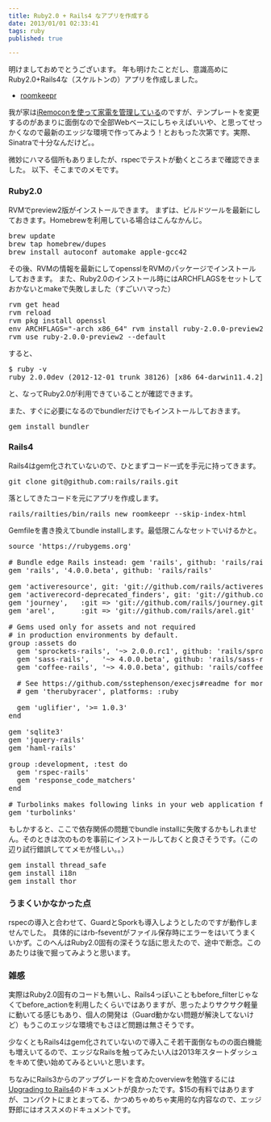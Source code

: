 ```yaml
---
title: Ruby2.0 + Rails4 なアプリを作成する
date: 2013/01/01 02:33:41
tags: ruby
published: true

---
```


明けましておめでとうございます。
年も明けたことだし、意識高めにRuby2.0+Rails4な（スケルトンの）アプリを作成しました。

- [roomkeepr](https://github.com/katsuma/roomkeepr)

我が家は[iRemoconを使って家電を管理している](http://blog.katsuma.tv/2012/06/pop-zap.html)のですが、テンプレートを変更するのがあまりに面倒なので全部Webベースにしちゃえばいいや、と思ってせっかくなので最新のエッジな環境で作ってみよう！とおもった次第です。実際、Sinatraで十分なんだけど。。

微妙にハマる個所もありましたが、rspecでテストが動くところまで確認できました。
以下、そこまでのメモです。

### Ruby2.0
RVMでpreview2版がインストールできます。
まずは、ビルドツールを最新にしておきます。Homebrewを利用している場合はこんなかんじ。
<pre>
brew update
brew tap homebrew/dupes
brew install autoconf automake apple-gcc42
</pre>

その後、RVMの情報を最新にしてopensslをRVMのパッケージでインストールしておきます。
また、Ruby2.0のインストール時にはARCHFLAGSをセットしておかないとmakeで失敗しました（すごいハマった）

<pre>
rvm get head
rvm reload
rvm pkg install openssl
env ARCHFLAGS="-arch x86_64" rvm install ruby-2.0.0-preview2 
rvm use ruby-2.0.0-preview2 --default
</pre>

すると、
<pre>
$ ruby -v
ruby 2.0.0dev (2012-12-01 trunk 38126) [x86_64-darwin11.4.2]
</pre>
と、なってRuby2.0が利用できていることが確認できます。

また、すぐに必要になるのでbundlerだけでもインストールしておきます。
<pre>
gem install bundler
</pre>

### Rails4
Rails4はgem化されていないので、ひとまずコード一式を手元に持ってきます。
<pre>
git clone git@github.com:rails/rails.git
</pre>
落としてきたコードを元にアプリを作成します。
<pre>
rails/railties/bin/rails new roomkeepr --skip-index-html
</pre>

Gemfileを書き換えてbundle installします。最低限こんなセットでいけるかと。
<pre>
source 'https://rubygems.org'

# Bundle edge Rails instead: gem 'rails', github: 'rails/rails'
gem 'rails', '4.0.0.beta', github: 'rails/rails'

gem 'activeresource', git: 'git://github.com/rails/activeresource', require: 'active_resource'
gem 'activerecord-deprecated_finders', git: 'git://github.com/rails/activerecord-deprecated_finders.git'
gem 'journey',   :git => 'git://github.com/rails/journey.git'
gem 'arel',      :git => 'git://github.com/rails/arel.git'

# Gems used only for assets and not required
# in production environments by default.
group :assets do
  gem 'sprockets-rails', '~> 2.0.0.rc1', github: 'rails/sprockets-rails'
  gem 'sass-rails',   '~> 4.0.0.beta', github: 'rails/sass-rails'
  gem 'coffee-rails', '~> 4.0.0.beta', github: 'rails/coffee-rails'

  # See https://github.com/sstephenson/execjs#readme for more supported runtimes
  # gem 'therubyracer', platforms: :ruby

  gem 'uglifier', '>= 1.0.3'
end

gem 'sqlite3'
gem 'jquery-rails'
gem 'haml-rails'

group :development, :test do
  gem 'rspec-rails'
  gem 'response_code_matchers'
end

# Turbolinks makes following links in your web application faster. Read more: https://github.com/rails/turbolinks
gem 'turbolinks'
</pre>

もしかすると、ここで依存関係の問題でbundle installに失敗するかもしれません。そのときは次のものを事前にインストールしておくと良さそうです。（この辺り試行錯誤しててメモが怪しい。。）
<pre>
gem install thread_safe
gem install i18n
gem install thor
</pre>

### うまくいかなかった点
rspecの導入と合わせて、GuardとSporkも導入しようとしたのですが動作しませんでした。
具体的にはrb-fseventがファイル保存時にエラーをはいてうまくいかず。このへんはRuby2.0固有の深そうな話に思えたので、途中で断念。このあたりは後で掘ってみようと思います。

### 雑感
実際はRuby2.0固有のコードも無いし、Rails4っぽいこともbefore\_filterじゃなくてbefore\_actionを利用したくらいではありますが、思ったよりサクサク軽量に動いてる感じもあり、個人の開発は（Guard動かない問題が解決してないけど）もうこのエッジな環境でもさほど問題は無さそうです。

少なくともRails4はgem化されていないので導入こそ若干面倒なものの面白機能も増えいてるので、エッジなRailsを触ってみたい人は2013年スタートダッシュをキめて使い始めてみるといいと思います。

ちなみにRails3からのアップグレードを含めたoverviewを勉強するには[Upgrading to Rails4](http://www.upgradingtorails4.com/)のドキュメントが良かったです。$15の有料ではありますが、コンパクトにまとまってる、かつめちゃめちゃ実用的な内容なので、エッジ野郎にはオススメのドキュメントです。


